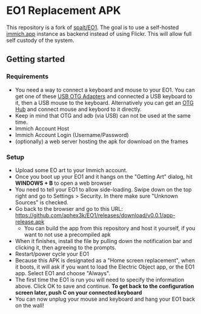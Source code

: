 # EO1 Replacement APK

This repository is a fork of [spalt/EO1](https://github.com/spalt/EO1). The goal is to use a 
self-hosted [immich.app](https://immich.app/) instance as backend instead of using Flickr. This will allow full self custody of the system.

## Getting started

### Requirements 

- You need a way to connect a keyboard and mouse to your EO1.  You can get one of these [USB OTG Adapters](https://www.amazon.com/gp/product/B01C6032G0/?&_encoding=UTF8&tag=aph0dc-20&linkCode=ur2&linkId=a2e10d0fcebbd4425ace19f040a24e27&camp=1789&creative=9325) and connected a USB keyboard to it, then a USB mouse to the keyboard. Alternatively you can get an [OTG Hub](https://www.amazon.com/dp/B01HYJLZH6?psc=1&ref=ppx_yo2ov_dt_b_product_details&_encoding=UTF8&tag=aph0dc-20&linkCode=ur2&linkId=49938883224aa721262057e366759275&camp=1789&creative=9325) and connect mouse and keybord to it directly.
- Keep in mind that OTG and adb (via USB) can not be used at the same time.
- Immich Account Host
- Immich Account Login (Username/Password)
- (optionally) a web server hosting the apk for download on the frames

### Setup

- Upload some EO art to your Immich account.
- Once you boot up your EO1 and it hangs on the "Getting Art" dialog, hit **WINDOWS + B** to open a web browser
- You need to tell your EO1 to allow side-loading.  Swipe down on the top right and go to Settings > Security.  In there make sure "Unknown Sources" is checked.
- Go back to the browser and go to this URL: https://github.com/aphex3k/EO1/releases/download/v0.0.1/app-release.apk
    - You can build the app from this repository and host it yourself, if you want to not use a precompiled apk
- When it finishes, install the file by pulling down the notification bar and clicking it, then agreeing to the prompts.
- Restart/power cycle your EO1
- Because this APK is designated as a "Home screen replacement", when it boots, it will ask if you want to load the Electric Object app, or the EO1 app.  Select EO1 and choose "Always".
- The first time the EO1 is run you will need to specify the information above.  Click OK to save and continue.  **To get back to the configuration screen later, push C on your connected keyboard** 
- You can now unplug your mouse and keyboard and hang your EO1 back on the wall!
